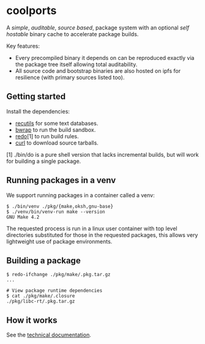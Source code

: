 # coolports

A *simple*, *auditable*, *source based*, package system with an optional
*self hostable* binary cache to accelerate package builds.

Key features:

-  Every precompiled binary it depends on can be reproduced exactly via the package tree itself allowing total auditability.
- All source code and bootstrap binaries are also hosted on ipfs for resilience (with primary sources listed too).


## Getting started

Install the dependencies:

- [recutils](https://www.gnu.org/software/recutils) for some text databases.
- [bwrap](https://github.com/containers/bubblewrap) to run the build sandbox.
- [redo](https://github.com/apenwarr/redo)[1] to run build rules.
- [curl](https://curl.se/) to download source tarballs.



[1] ./bin/do is a pure shell version that lacks incremental builds, but will work for
  building a single package.

## Running packages in a venv

We support running packages in a container called a venv:

```
$ ./bin/venv ./pkg/{make,oksh,gnu-base}
$ ./venv/bin/venv-run make --version
GNU Make 4.2
```

The requested process is run in a linux user container with top level directories substituted for those
in the requested packages, this allows very lightweight use of package environments.

## Building a package

```
$ redo-ifchange ./pkg/make/.pkg.tar.gz
...

# View package runtime dependencies
$ cat ./pkg/make/.closure
./pkg/libc-rt/.pkg.tar.gz
```

## How it works

See the [technical documentation](./doc/TECHNICAL.md).
